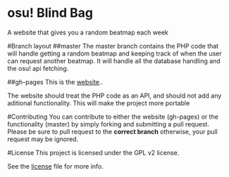 osu! Blind Bag
============

A website that gives you a random beatmap each week

#Branch layout
##master
The master branch contains the PHP code that will handle getting a random beatmap and keeping track of when the user can request another beatmap. It will handle all the database handling and the osu! api fetching.

##gh-pages
This is the [website][1]..

The website should treat the PHP code as an API, and should not add any aditional functionality. This will make the project more portable


#Contributing
You can contribute to either the website (gh-pages) or the functionality (master) by simply forking and submitting a pull request. Please be sure to pull request to the **correct branch** otherwise, your pull request may be ignored.

#License
This project is licensed under the GPL v2 license.

See the [license][2] file for more info.

[1]: http://eddiep.me/osu-blindbag
[2]: https://github.com/hypereddie/osu-blindbag/blob/master/LICENSE

